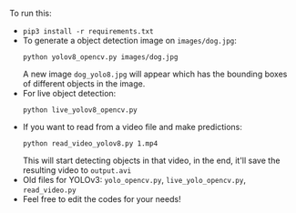 To run this:

- `pip3 install -r requirements.txt`
- To generate a object detection image on `images/dog.jpg`:
  ```
  python yolov8_opencv.py images/dog.jpg
  ```
  A new image `dog_yolo8.jpg` will appear which has the bounding boxes of different objects in the image.
- For live object detection:
  ```
  python live_yolov8_opencv.py
  ```
- If you want to read from a video file and make predictions:
  ```
  python read_video_yolov8.py 1.mp4
  ```
  This will start detecting objects in that video, in the end, it'll save the resulting video to `output.avi`
- Old files for YOLOv3: `yolo_opencv.py`, `live_yolo_opencv.py`, `read_video.py`
- Feel free to edit the codes for your needs!
